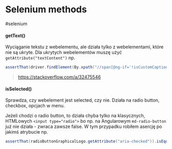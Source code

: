 # Selenium methods
#selenium 

#### getText()
Wyciąganie tekstu z webelementu, ale działa tylko z webelementami, które nie są ukryte.
Dla ukrytych webelementów muszę użyć `getAttribute("textContent")` np.
```java
assertThat(driver.findElement(By.xpath("//span[@ng-if='!isCustomCaption']")).getAttribute("textContent")).contains("0 file");
```
>https://stackoverflow.com/a/32475546

#### isSelected()
Sprawdza, czy webelement jest selected, czy nie. Działa na radio button, checkbox, opcjach w menu.

Jeżeli chodzi o radio button, to działa chyba tylko na klasycznych, HTMLowych `<input type="radio">`
bo np. na Angularowym `md-radio-button` już nie działa - zwraca zawsze false.
W tym przypadku robiłem asercję po jakimś atrybucie np.
```java
assertThat(radioButtonGraphicalLogo.getAttribute("aria-checked")).isEqualTo("true");
```